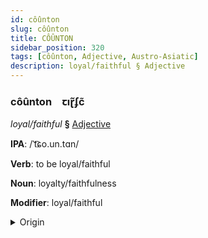 ```yaml
---
id: côûnton
slug: côûnton
title: CÔÛNTON
sidebar_position: 320
tags: [côûnton, Adjective, Austro-Asiatic]
description: loyal/faithful § Adjective
---
```


### côûnton&emsp;<span kind="abugida">ꞇıɽ̃ʄc̃</span>

*loyal/faithful* **§** [Adjective](../../tags/Adjective)

**IPA**: /ˈt͡ɕo.un.tɑn/

**Verb**: to be loyal/faithful

**Noun**: loyalty/faithfulness

**Modifier**: loyal/faithful

<details>
    <summary>Origin</summary>
    Vietnamese trung thành [ʈʊwŋ͡m˧˧ tʰɛɲ˦˩]<br/>
    <em>Austro-Asiatic Language Family</em>
</details>